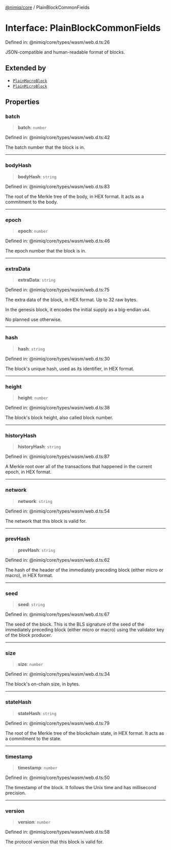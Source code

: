 [@nimiq/core](../globals.md) / PlainBlockCommonFields

# Interface: PlainBlockCommonFields

Defined in: @nimiq/core/types/wasm/web.d.ts:26

JSON-compatible and human-readable format of blocks.

## Extended by

- [`PlainMacroBlock`](PlainMacroBlock.md)
- [`PlainMicroBlock`](PlainMicroBlock.md)

## Properties

### batch

> **batch**: `number`

Defined in: @nimiq/core/types/wasm/web.d.ts:42

The batch number that the block is in.

***

### bodyHash

> **bodyHash**: `string`

Defined in: @nimiq/core/types/wasm/web.d.ts:83

The root of the Merkle tree of the body, in HEX format. It acts as a commitment to the body.

***

### epoch

> **epoch**: `number`

Defined in: @nimiq/core/types/wasm/web.d.ts:46

The epoch number that the block is in.

***

### extraData

> **extraData**: `string`

Defined in: @nimiq/core/types/wasm/web.d.ts:75

The extra data of the block, in HEX format. Up to 32 raw bytes.

In the genesis block, it encodes the initial supply as a big-endian `u64`.

No planned use otherwise.

***

### hash

> **hash**: `string`

Defined in: @nimiq/core/types/wasm/web.d.ts:30

The block\'s unique hash, used as its identifier, in HEX format.

***

### height

> **height**: `number`

Defined in: @nimiq/core/types/wasm/web.d.ts:38

The block\'s block height, also called block number.

***

### historyHash

> **historyHash**: `string`

Defined in: @nimiq/core/types/wasm/web.d.ts:87

A Merkle root over all of the transactions that happened in the current epoch, in HEX format.

***

### network

> **network**: `string`

Defined in: @nimiq/core/types/wasm/web.d.ts:54

The network that this block is valid for.

***

### prevHash

> **prevHash**: `string`

Defined in: @nimiq/core/types/wasm/web.d.ts:62

The hash of the header of the immediately preceding block (either micro or macro), in HEX format.

***

### seed

> **seed**: `string`

Defined in: @nimiq/core/types/wasm/web.d.ts:67

The seed of the block. This is the BLS signature of the seed of the immediately preceding
block (either micro or macro) using the validator key of the block producer.

***

### size

> **size**: `number`

Defined in: @nimiq/core/types/wasm/web.d.ts:34

The block\'s on-chain size, in bytes.

***

### stateHash

> **stateHash**: `string`

Defined in: @nimiq/core/types/wasm/web.d.ts:79

The root of the Merkle tree of the blockchain state, in HEX format. It acts as a commitment to the state.

***

### timestamp

> **timestamp**: `number`

Defined in: @nimiq/core/types/wasm/web.d.ts:50

The timestamp of the block. It follows the Unix time and has millisecond precision.

***

### version

> **version**: `number`

Defined in: @nimiq/core/types/wasm/web.d.ts:58

The protocol version that this block is valid for.
